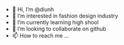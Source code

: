 - 👋 Hi, I’m @diunh 
- 👀 I’m interested in  fashion design industry
- 🌱 I’m currently learning high shool
- 💞️ I’m looking to collaborate on github
- 📫 How to reach me ...

